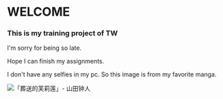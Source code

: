 # WELCOME
### This is my training project of TW

I'm sorry for being so late.

Hope I can finish my assignments. 

I don't have any selfies in my pc. So this image is from my favorite manga.

![「葬送的芙莉莲」- 山田钟人](https://imgtu.com/i/qXxF7n)
